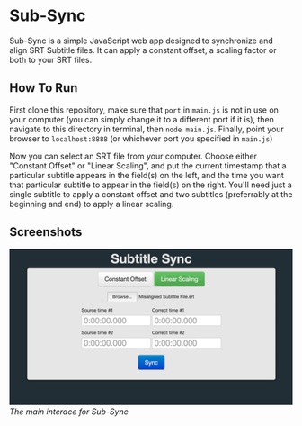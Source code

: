 # Sub-Sync

Sub-Sync is a simple JavaScript web app designed to synchronize and align SRT Subtitle files. It can apply a constant offset, a scaling factor or both to your SRT files. 

## How To Run

First clone this repository, make sure that `port` in `main.js` is not in use on your computer (you can simply change it to a different port if it is), then navigate to this directory in terminal, then `node main.js`. Finally, point your browser to `localhost:8888` (or whichever port you specified in `main.js`)

Now you can select an SRT file from your computer. Choose either "Constant Offset" or "Linear Scaling", and put the current timestamp that a particular subtitle appears in the field(s) on the left, and the time you want that particular subtitle to appear in the field(s) on the right. You'll need just a single subtitle to apply a constant offset and two subtitles (preferrably at the beginning and end) to apply a linear scaling.

## Screenshots
![Sub-Sync Main Interface](https://raw.githubusercontent.com/perkinsb1024/sub-sync/master/Screenshots/Main_Interface.png)
_The main interace for Sub-Sync_
